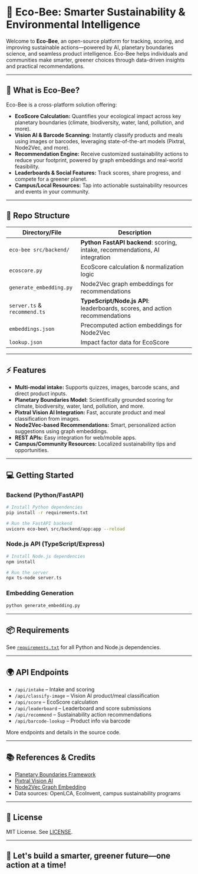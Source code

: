 # 🐝 Eco-Bee: Smarter Sustainability & Environmental Intelligence

Welcome to **Eco-Bee**, an open-source platform for tracking, scoring, and improving sustainable actions—powered by AI, planetary boundaries science, and seamless product intelligence. Eco-Bee helps individuals and communities make smarter, greener choices through data-driven insights and practical recommendations.

---

## 🚀 What is Eco-Bee?

Eco-Bee is a cross-platform solution offering:

- **EcoScore Calculation:** Quantifies your ecological impact across key planetary boundaries (climate, biodiversity, water, land, pollution, and more).
- **Vision AI & Barcode Scanning:** Instantly classify products and meals using images or barcodes, leveraging state-of-the-art models (Pixtral, Node2Vec, and more).
- **Recommendation Engine:** Receive customized sustainability actions to reduce your footprint, powered by graph embeddings and real-world feasibility.
- **Leaderboards & Social Features:** Track scores, share progress, and compete for a greener planet.
- **Campus/Local Resources:** Tap into actionable sustainability resources and events in your community.

---

## 🧩 Repo Structure

| Directory/File        | Description                                      |
|----------------------|--------------------------------------------------|
| `eco-bee src/backend/` | **Python FastAPI backend**: scoring, intake, recommendations, AI integration |
| `ecoscore.py`        | EcoScore calculation & normalization logic       |
| `generate_embedding.py` | Node2Vec graph embeddings for recommendations   |
| `server.ts` & `recommend.ts` | **TypeScript/Node.js API**: leaderboards, scores, and action recommendations |
| `embeddings.json`    | Precomputed action embeddings for Node2Vec       |
| `lookup.json`        | Impact factor data for EcoScore                  |

---

## ⚡️ Features

- **Multi-modal intake:** Supports quizzes, images, barcode scans, and direct product inputs.
- **Planetary Boundaries Model:** Scientifically grounded scoring for climate, biodiversity, water, land, pollution, and more.
- **Pixtral Vision AI Integration:** Fast, accurate product and meal classification from images.
- **Node2Vec-based Recommendations:** Smart, personalized action suggestions using graph embeddings.
- **REST APIs:** Easy integration for web/mobile apps.
- **Campus/Community Resources:** Localized sustainability tips and opportunities.

---

## 💻 Getting Started

### Backend (Python/FastAPI)

```bash
# Install Python dependencies
pip install -r requirements.txt

# Run the FastAPI backend
uvicorn eco-bee\ src/backend/app:app --reload
```

### Node.js API (TypeScript/Express)

```bash
# Install Node.js dependencies
npm install

# Run the server
npx ts-node server.ts
```

### Embedding Generation

```bash
python generate_embedding.py
```

---

## 📦 Requirements

See [`requirements.txt`](./requirements.txt) for all Python and Node.js dependencies.

---

## 🌍 API Endpoints

- `/api/intake` – Intake and scoring
- `/api/classify-image` – Vision AI product/meal classification
- `/api/score` – EcoScore calculation
- `/api/leaderboard` – Leaderboard and score submissions
- `/api/recommend` – Sustainability action recommendations
- `/api/barcode-lookup` – Product info via barcode

More endpoints and details in the source code.


---

## 📚 References & Credits

- [Planetary Boundaries Framework](https://www.stockholmresilience.org/research/planetary-boundaries.html)
- [Pixtral Vision AI](https://huggingface.co/mistralai/Pixtral-8B-v0.1)
- [Node2Vec Graph Embedding](https://snap.stanford.edu/node2vec/)
- Data sources: OpenLCA, EcoInvent, campus sustainability programs

---

## 📝 License

MIT License. See [LICENSE](./LICENSE).

---

## 🐝 Let's build a smarter, greener future—one action at a time!
